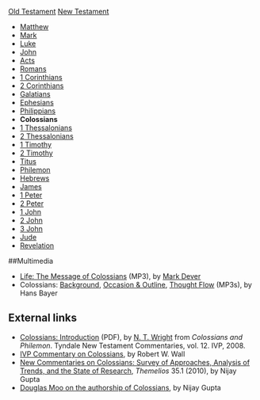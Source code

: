 [Old Testament](Old_Testament "Old Testament")
[New Testament](New_Testament "New Testament")
-   [Matthew](Gospel_of_Matthew "Gospel of Matthew")
-   [Mark](Gospel_of_Mark "Gospel of Mark")
-   [Luke](Gospel_of_Luke "Gospel of Luke")
-   [John](Gospel_of_John "Gospel of John")
-   [Acts](Acts_of_the_Apostles "Acts of the Apostles")
-   [Romans](Epistle_to_the_Romans "Epistle to the Romans")
-   [1 Corinthians](First_Epistle_to_the_Corinthians "First Epistle to the Corinthians")
-   [2 Corinthians](Second_Epistle_to_the_Corinthians "Second Epistle to the Corinthians")
-   [Galatians](Epistle_to_the_Galatians "Epistle to the Galatians")
-   [Ephesians](Epistle_to_the_Ephesians "Epistle to the Ephesians")
-   [Philippians](Epistle_to_the_Philippians "Epistle to the Philippians")
-   **Colossians**
-   [1 Thessalonians](First_Epistle_to_the_Thessalonians "First Epistle to the Thessalonians")
-   [2 Thessalonians](Second_Epistle_to_the_Thessalonians "Second Epistle to the Thessalonians")
-   [1 Timothy](First_Epistle_to_Timothy "First Epistle to Timothy")
-   [2 Timothy](Second_Epistle_to_Timothy "Second Epistle to Timothy")
-   [Titus](Epistle_to_Titus "Epistle to Titus")
-   [Philemon](Epistle_to_Philemon "Epistle to Philemon")
-   [Hebrews](Epistle_to_the_Hebrews "Epistle to the Hebrews")
-   [James](Epistle_of_James "Epistle of James")
-   [1 Peter](First_Epistle_of_Peter "First Epistle of Peter")
-   [2 Peter](Second_Epistle_of_Peter "Second Epistle of Peter")
-   [1 John](First_Epistle_of_John "First Epistle of John")
-   [2 John](Second_Epistle_of_John "Second Epistle of John")
-   [3 John](Third_Epistle_of_John "Third Epistle of John")
-   [Jude](Epistle_of_Jude "Epistle of Jude")
-   [Revelation](Book_of_Revelation "Book of Revelation")

##Multimedia

-   [Life: The Message of Colossians](http://dl.salemweb.net/?mg=40455E93-F076-4965-864F-816EE885E453)
    (MP3), by [Mark Dever](Mark_Dever "Mark Dever")
-   Colossians:
    [Background](http://covenantseminary.inmotionhosting.com/NT230_Lecture_30.mp3),
    [Occasion & Outline](http://covenantseminary.inmotionhosting.com/NT230_Lecture_31.mp3),
    [Thought Flow](http://covenantseminary.inmotionhosting.com/NT230_Lecture_32.mp3)
    (MP3s), by Hans Bayer

## External links

-   [Colossians: Introduction](http://www.ivpress.com/title/exc/4242-I.pdf)
    (PDF), by [N. T. Wright](N._T._Wright "N. T. Wright") from
    *Colossians and Philemon*. Tyndale New Testament Commentaries, vol.
    12. IVP, 2008.
-   [IVP Commentary on Colossians](http://www.biblegateway.com/resources/commentaries/index.php?action=getBookSections&cid=9&source=),
    by Robert W. Wall
-   [New Commentaries on Colossians: Survey of Approaches, Analysis of Trends, and the State of Research](http://www.thegospelcoalition.org/publications/35-1/new-commentaries-on-colossians--survey-of-approaches-analysis-of-trends-and-the-state-of-research),
    *Themelios* 35.1 (2010), by Nijay Gupta
-   [Douglas Moo on the authorship of Colossians](http://nijaygupta.wordpress.com/2008/10/25/douglas-moo-on-the-authorship-of-colossians/),
    by Nijay Gupta